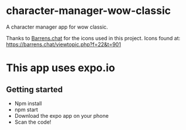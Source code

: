 # character-manager-wow-classic
A character manager app for wow classic.


Thanks to [Barrens.chat](https://barrens.chat) for the icons used in this project. 
Icons found at: https://barrens.chat/viewtopic.php?f=22&t=901


# This app uses expo.io 

## Getting started
- Npm install
- npm start
- Download the expo app on your phone
- Scan the code!
